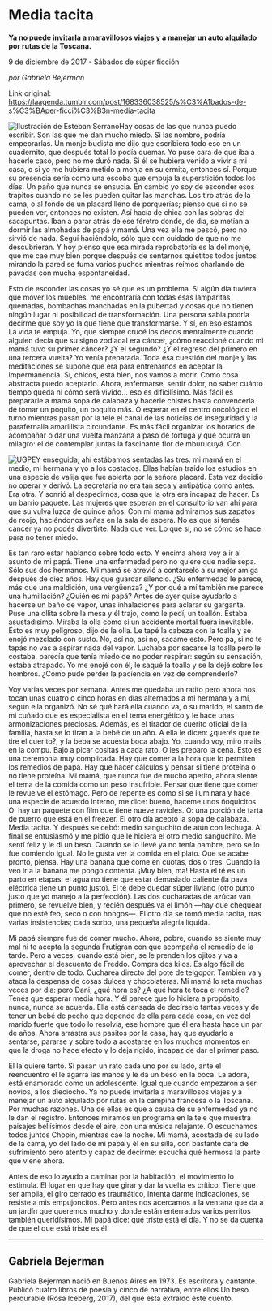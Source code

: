 # Media tacita

**Ya no puede invitarla a maravillosos viajes y a manejar un auto alquilado por rutas de la Toscana.**

9 de diciembre de 2017 - Sábados de súper ficción

_por Gabriela Bejerman_

Link original: https://laagenda.tumblr.com/post/168336038525/s%C3%A1bados-de-s%C3%BAper-ficci%C3%B3n-media-tacita

![Ilustración de Esteban Serrano](https://64.media.tumblr.com/4a7b5bf0fb321142020c2fbbb18b42ed/tumblr_inline_phc5sc0UDO1t6q87u_500.jpg)Hay cosas de las que nunca puedo escribir. Son las que me dan mucho miedo. Si las nombro, podría empeorarlas. Un monje budista me dijo que escribiera todo eso en un cuadernito, que después total lo podía quemar. Yo puse cara de que iba a hacerle caso, pero no me duró nada. Si él se hubiera venido a vivir a mi casa, o si yo me hubiera metido a monja en su ermita, entonces sí. Porque su presencia sería como una escoba que empuja la superstición todos los días. Un paño que nunca se ensucia. En cambio yo soy de esconder esos trapitos cuando no se les pueden quitar las manchas. Los tiro atrás de la cama, o al fondo de un placard lleno de porquerías; pienso que si no se pueden ver, entonces no existen. Así hacía de chica con las sobras del sacapuntas. Iban a parar atrás de ese féretro donde, de día, se metían a dormir las almohadas de papá y mamá. Una vez ella me pescó, pero no sirvió de nada. Seguí haciéndolo, sólo que con cuidado de que no me descubrieran. Y hoy pienso que esa mirada reprobatoria es la del monje, que me cae muy bien porque después de sentarnos quietitos todos juntos mirando la pared se fuma varios puchos mientras reímos charlando de pavadas con mucha espontaneidad. 

Esto de esconder las cosas yo sé que es un problema. Si algún día tuviera que mover los muebles, me encontraría con todas esas lamparitas quemadas, bombachas manchadas en la pubertad y cosas que no tienen ningún lugar ni posibilidad de transformación. Una persona sabia podría decirme que soy yo la que tiene que transformarse. Y sí, en eso estamos. La vida te empuja. Yo, que siempre crucé los dedos mentalmente cuando alguien decía que su signo zodiacal era cáncer, ¿cómo reaccioné cuando mi mamá tuvo su primer cáncer? ¿Y el segundo? ¿Y el regreso del primero en una tercera vuelta? Yo venía preparada. Toda esa cuestión del monje y las meditaciones se supone que era para entrenarnos en aceptar la impermanencia. Sí, chicos, está bien, nos vamos a morir. Como cosa abstracta puedo aceptarlo. Ahora, enfermarse, sentir dolor, no saber cuánto tiempo queda ni cómo será vivido… eso es dificilísimo. Más fácil es prepararle a mamá sopa de calabaza y hacerle chistes hasta convencerla de tomar un poquito, un poquito más. O esperar en el centro oncológico el turno mientras pasan por la tele el canal de las noticias de inseguridad y la parafernalia amarillista circundante. Es más fácil organizar los horarios de acompañar o dar una vuelta manzana a paso de tortuga y que ocurra un milagro: el de contemplar juntas la fascinante flor de mburucuyá. Con 

![UGPE](https://64.media.tumblr.com/909c69c277a347af81c324105231ed6f/tumblr_inline_phc5sd6tF31t6q87u_250.png)Y enseguida, ahí estábamos sentadas las tres: mi mamá en el medio, mi hermana y yo a los costados. Ellas habían traído los estudios en una especie de valija que fue abierta por la señora placard. Esta vez decidió no operar y derivó. La secretaria no era tan seca y antipática como antes. Era otra. Y sonrió al despedirnos, cosa que la otra era incapaz de hacer. Es un barrio paquete. Las mujeres que esperan en el consultorio van ahí para que su vulva luzca de quince años. Con mi mamá admiramos sus zapatos de reojo, haciéndonos señas en la sala de espera. No es que si tenés cáncer ya no podés divertirte. Nada que ver. Lo que sí, no sé cómo se hace para no tener miedo. 

Es tan raro estar hablando sobre todo esto. Y encima ahora voy a ir al asunto de mi papá. Tiene una enfermedad pero no quiere que nadie sepa. Sólo sus dos hermanos. Mi mamá se atrevió a contárselo a su mejor amiga después de diez años. Hay que guardar silencio. ¿Su enfermedad le parece, más que una maldición, una vergüenza? ¿Y por qué a mí también me parece una humillación? ¿Quién es mi papá? Antes de ayer quise ayudarlo a hacerse un baño de vapor, unas inhalaciones para aclarar su garganta. Puse una ollita sobre la mesa y él trajo, como le pedí, un toallón. Estaba asustadísimo. Miraba la olla como si un accidente mortal fuera inevitable. Esto es muy peligroso, dijo de la olla. Le tapé la cabeza con la toalla y se enojó mezclado con susto. No, así no, así no, sacame esto. Pero pa, si no te tapás no vas a aspirar nada del vapor. Luchaba por sacarse la toalla pero le costaba, parecía que tenía miedo de no poder respirar: según su sensación, estaba atrapado. Yo me enojé con él, le saqué la toalla y se la dejé sobre los hombros. ¿Cómo pude perder la paciencia en vez de comprenderlo? 

Voy varias veces por semana. Antes me quedaba un ratito pero ahora nos tocan unas cuatro o cinco horas en días alternados a mi hermana y a mí, según ella organizó. No sé qué hará ella cuando va, o su marido, el santo de mi cuñado que es especialista en el tema energético y le hace unas armonizaciones preciosas. Además, es el tirador de cuerito oficial de la familia, hasta se lo tiran a la bebé de un año. A ella le dicen: ¿querés que te tire el cuerito?, y la beba se acuesta boca abajo. Yo, cuando voy, miro mails en la compu. Bajo a picar cositas a cada rato. O les preparo la cena. Esto es una ceremonia muy complicada. Hay que comer a la hora que lo permiten los remedios de papá. Hay que hacer cálculos y pensar si tiene proteína o no tiene proteína. Mi mamá, que nunca fue de mucho apetito, ahora siente el tema de la comida como un peso insufrible. Pensar que tiene que comer le revuelve el estómago. Pero de repente es como si se iluminara y hace una especie de acuerdo interno, me dice: bueno, haceme unos ñoquicitos. O: hay un paquete con film que tiene nueve ravioles. O: una porción de tarta de puerro que está en el freezer. El otro día aceptó la sopa de calabaza. Media tacita. Y después se cebó: medio sanguchito de atún con lechuga. Al final se entusiasmó y me pidió que le hiciera el otro medio sanguchito. Me sentí feliz y le di un beso. Cuando se lo llevé ya no tenía hambre, pero se lo fue comiendo igual. No le gusta ver la comida en el plato. Que se acabe pronto, piensa. Hay una banana que come en cuotas, dos o tres. Cuando la veo ir a la banana me pongo contenta. ¡Muy bien, ma! Hasta el té es un parto en etapas: el agua no tiene que estar demasiado caliente (la pava eléctrica tiene un punto justo). El té debe quedar súper liviano (otro punto justo que yo manejo a la perfección). Las dos cucharadas de azúcar van primero, se revuelve bien, y recién después va el limón —hay que chequear que no esté feo, seco o con hongos—. El otro día se tomó media tacita, tras varias insistencias; cada sorbo, una pequeña alegría líquida. 

Mi papá siempre fue de comer mucho. Ahora, pobre, cuando se siente muy mal ni te acepta la segunda Frutigran con que acompaña el remedio de la tarde. Pero a veces, cuando está bien, se le prenden los ojitos y va a aprovechar el descuento de Freddo. Compra dos kilos. Es algo fácil de comer, dentro de todo. Cucharea directo del pote de telgopor. También va y ataca la despensa de cosas dulces y chocolateras. Mi mamá lo reta muchas veces por día: pero Dani, ¿qué hora es? ¿A qué hora te toca el remedio? Tenés que esperar media hora. Y él parece que lo hiciera a propósito; nunca, nunca se acuerda. Ella está cansada de decírselo tantas veces y de tener un bebé de pecho que depende de ella para cada cosa, en vez del marido fuerte que todo lo resolvía, ese hombre que él era hasta hace un par de años. Ahora arrastra sus pasitos por la casa, hay que ayudarlo a sentarse, pararse y sobre todo a acostarse en los muchos momentos en que la droga no hace efecto y lo deja rígido, incapaz de dar el primer paso. 

Él la quiere tanto. Si pasan un rato cada uno por su lado, ante el reencuentro él le agarra las manos y le da un beso en la boca. La adora, está enamorado como un adolescente. Igual que cuando empezaron a ser novios, a los dieciocho. Ya no puede invitarla a maravillosos viajes y a manejar un auto alquilado por rutas en la campiña francesa o la Toscana. Por muchas razones. Una de ellas es que a causa de su enfermedad ya no le dan el registro. Entonces miramos un programa en la tele que muestra paisajes bellísimos desde el aire, con una música relajante. O escuchamos todos juntos Chopin, mientras cae la noche. Mi mamá, acostada de su lado de la cama, yo del lado de mi papá y él en su silla, con bastante cara de sufrimiento pero atento y capaz de decirme: escuchá qué hermosa la parte que viene ahora. 

Antes de eso lo ayudo a caminar por la habitación, el movimiento lo estimula. El lugar en que hay que girar y dar la vuelta es crítico. Tiene que ser amplia, el giro cerrado es traumático, intenta darme indicaciones, se resiste a mis empujoncitos. Pero antes nos acercamos a la ventana que da a un jardín que queremos mucho y donde están enterrados varios perritos también queridísimos. Mi papá dice: qué triste está el día. Y no se da cuenta de que el que está triste es él. 

  




---

 Gabriela Bejerman
------------------


Gabriela Bejerman nació en Buenos Aires en 1973. Es escritora y cantante. Publicó cuatro libros de poesía y cinco de narrativa, entre ellos Un beso perdurable (Rosa Iceberg, 2017), del que está extraído este cuento.

